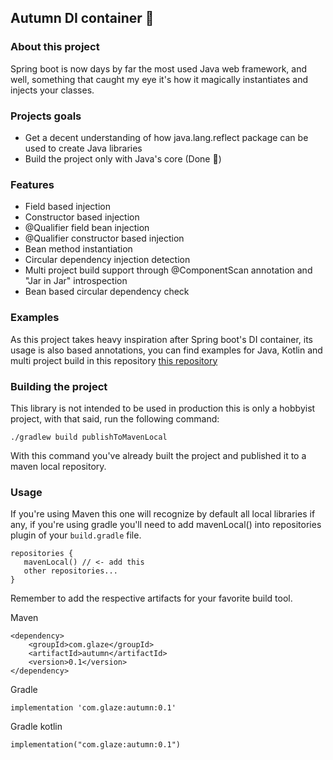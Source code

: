 ## Autumn DI container 🍁

### About this project
Spring boot is now days by far the most used Java web framework, and
well, something that caught my eye it's how it magically instantiates and injects
your classes.

### Projects goals
- Get a decent understanding of how java.lang.reflect package can be used to 
create Java libraries
- Build the project only with Java's core (Done 🎉) 

### Features
* Field based injection
* Constructor based injection
* @Qualifier field bean injection
* @Qualifier constructor based injection
* Bean method instantiation
* Circular dependency injection detection
* Multi project build support through @ComponentScan annotation and "Jar in Jar" introspection
* Bean based circular dependency check

### Examples
As this project takes heavy inspiration after Spring boot's DI container, its usage
is also based annotations, you can find examples for Java, Kotlin and multi
project build in this repository [this repository](https://github.com/Glazzes/autumnexample)


### Building the project
This library is not intended to be used in production this is only a 
hobbyist project, with that said, run the following command:
```
./gradlew build publishToMavenLocal
```
With this command you've already built the project and published it to a
maven local repository.

### Usage
If you're using Maven this one will recognize by default all local 
libraries if any, if you're using gradle you'll need to add
mavenLocal() into repositories plugin of your `build.gradle` file.
```
repositories {
   mavenLocal() // <- add this
   other repositories...
}
```
Remember to add the respective artifacts for your favorite build tool.

Maven
```
<dependency>
    <groupId>com.glaze</groupId>
    <artifactId>autumn</artifactId>
    <version>0.1</version>
</dependency>
```

Gradle
```
implementation 'com.glaze:autumn:0.1'
```

Gradle kotlin
```
implementation("com.glaze:autumn:0.1")
```
